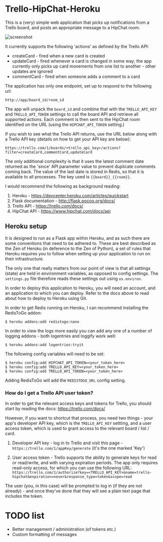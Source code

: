 # Trello-HipChat-Heroku

This is a (very) simple web application that picks up notifications from a 
Trello board, and posts an appropriate message to a HipChat room.

![screenshot](https://lh6.googleusercontent.com/h3GtPFR4PWyXmvwsb8dwaY_icSYggOULPu-M1WPnvhNPjZeNYAMZRCSaI2yX4bu0F-Z3bFZ6i8I)

It currently supports the following 'actions' as defined by the Trello API:

* createCard - fired when a new card is created
* updateCard - fired whenever a card is changed in some way; the app currently
only picks up card movements from one list to another - other updates are
ignored
* commentCard - fired when someone adds a comment to a card

The application has only one endpoint, set up to respond to the following url:

    http://app/board_id/room_id

The app will unpack the `board_id` and combine that with the `TRELLO_API_KEY`
and `TRELLO_API_TOKEN` settings to call the board API and retrieve all 
supported actions. Each comment is then sent to the HipChat room identified
on the URL (using the `HIPCHAT_API_TOKEN` setting.)

If you wish to see what the Trello API returns, use the URL below along with a
Trello API key (details on how to get your API key are below):

    https://trello.com/1/boards/<trello_api_key>/actions?filter=createCard,commentCard,updateCard

The only additional complexity is that it uses the latest comment date returned
as the 'since' API parameter value to prevent duplicate comments coming back.
The value of the last date is stored in Redis, so that it is available to all
processes. The key used is `{{board}}_{{room}}`.

I would recommend the following as background reading:

1. Heroku - https://devcenter.heroku.com/articles/quickstart
2. Flask documentation - http://flask.pocoo.org/docs/
3. Trello API - https://trello.com/docs/
4. HipChat API - https://www.hipchat.com/docs/api

## Heroku setup

It is designed to run as a Flask app within Heroku, and as such there are some
conventions that need to be adhered to. These are best described as the Zen of 
Heroku (in deference to the Zen of Python), a set of rules that Heroku requires
you to follow when setting up your application to run on their infrastructure.

The only one that really matters from our point of view is that all settings
(state) are held in environment variables, as opposed to config settings. The
`settings.py` file therefore reads these settings out using `os.environ`.

In order to deploy this application to Heroku, you will need an account, and an
application to which you can deploy. Refer to the docs above to read about how
to deploy to Heroku using Git.

In order to get Redis running on Heroku, I can recommend installing the
RedisToGo addon:

    $ heroku addons:add redistogo:nano

In order to view the logs more easily you can add any one of a number of logging
addons - both logentries and loggify work well:

    $ heroku addons:add logentries:tryit

The following config variables will need to be set:

    $ heroku config:add HIPCHAT_API_TOKEN=<your_token_here>
    $ heroku config:add TRELLO_API_KEY=<your_token_here>
    $ heroku config:add TRELLO_API_TOKEN=<your_token_here>

Adding RedisToGo will add the `REDISTOGO_URL` config setting.

### How do I get a Trello API user token?

In order to get the relevant access keys and tokens for Trello, you should start
by reading the docs: https://trello.com/docs/

However, if you want to shortcut that process, you need two things - your app's
developer API key, which is the `TRELLO_API_KEY` settting, and a user access
token, which is used to grant access to the relevant board / list / card. 

1. Developer API key - log in to Trello and visit this page - 
`https://trello.com/1/appKey/generate` (it's the one marked 'Key')

2. User access token - Trello supports the ability to generate keys for read or
read/write, and with varying expiration periods. The app only requires read-only
access, for which you can use the following URL: 
`https://trello.com/1/authorize?key=<TRELLO_API_KEY>&name=trello-hipchat&expiration=never&response_type=token&scope=read`

The user (you, in this case) will be prompted to log in (if they are not
already) - and once they've done that they will see a plain text page that
includes the token. 

# TODO list

* Better management / administration (of tokens etc.)
* Custom formatting of messages
